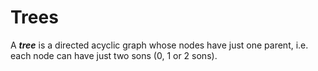 # Trees

A ***tree*** is a directed acyclic graph whose nodes have just one parent, i.e. each node can have just two sons (0, 1 or 2 sons).